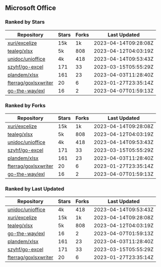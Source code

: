 ## Microsoft Office

### Ranked by Stars

| Repository | Stars | Forks | Last Updated |
|------------|-------|-------|--------------|
| [xuri/excelize](https://github.com/xuri/excelize) | 15k | 1k | 2023-04-14T09:28:08Z |
| [tealeg/xlsx](https://github.com/tealeg/xlsx) | 5k | 808 | 2023-04-12T04:03:19Z |
| [unidoc/unioffice](https://github.com/unidoc/unioffice) | 4k | 418 | 2023-04-14T09:53:43Z |
| [szyhf/go-excel](https://github.com/szyhf/go-excel) | 171 | 33 | 2023-03-15T05:55:29Z |
| [plandem/xlsx](https://github.com/plandem/xlsx) | 161 | 23 | 2023-04-03T11:28:40Z |
| [fterrag/goxlsxwriter](https://github.com/fterrag/goxlsxwriter) | 20 | 6 | 2023-01-27T23:35:14Z |
| [go-the-way/exl](https://github.com/go-the-way/exl) | 16 | 2 | 2023-04-07T01:59:13Z |

### Ranked by Forks

| Repository | Stars | Forks | Last Updated |
|------------|-------|-------|--------------|
| [xuri/excelize](https://github.com/xuri/excelize) | 15k | 1k | 2023-04-14T09:28:08Z |
| [tealeg/xlsx](https://github.com/tealeg/xlsx) | 5k | 808 | 2023-04-12T04:03:19Z |
| [unidoc/unioffice](https://github.com/unidoc/unioffice) | 4k | 418 | 2023-04-14T09:53:43Z |
| [szyhf/go-excel](https://github.com/szyhf/go-excel) | 171 | 33 | 2023-03-15T05:55:29Z |
| [plandem/xlsx](https://github.com/plandem/xlsx) | 161 | 23 | 2023-04-03T11:28:40Z |
| [fterrag/goxlsxwriter](https://github.com/fterrag/goxlsxwriter) | 20 | 6 | 2023-01-27T23:35:14Z |
| [go-the-way/exl](https://github.com/go-the-way/exl) | 16 | 2 | 2023-04-07T01:59:13Z |

### Ranked by Last Updated

| Repository | Stars | Forks | Last Updated |
|------------|-------|-------|--------------|
| [unidoc/unioffice](https://github.com/unidoc/unioffice) | 4k | 418 | 2023-04-14T09:53:43Z |
| [xuri/excelize](https://github.com/xuri/excelize) | 15k | 1k | 2023-04-14T09:28:08Z |
| [tealeg/xlsx](https://github.com/tealeg/xlsx) | 5k | 808 | 2023-04-12T04:03:19Z |
| [go-the-way/exl](https://github.com/go-the-way/exl) | 16 | 2 | 2023-04-07T01:59:13Z |
| [plandem/xlsx](https://github.com/plandem/xlsx) | 161 | 23 | 2023-04-03T11:28:40Z |
| [szyhf/go-excel](https://github.com/szyhf/go-excel) | 171 | 33 | 2023-03-15T05:55:29Z |
| [fterrag/goxlsxwriter](https://github.com/fterrag/goxlsxwriter) | 20 | 6 | 2023-01-27T23:35:14Z |

